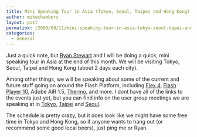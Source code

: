 ```yaml
---
title: Mini Speaking Tour in Asia (Tokyo, Seoul, Taipei and Hong Kong)
author: mikechambers
layout: post
permalink: /2008/09/11/mini-speaking-tour-in-asia-tokyo-seoul-tapei-and-hong-kong/
categories:
  - General
---
```



Just a quick note, but [Ryan Stewart][1] and I will be doing a quick, mini speaking tour in Asia at the end of this month. We will be visiting Tokyo, Seoul, Taipei and Hong Kong (about 2 days each city).  
<!--more-->

  
Among other things, we will be speaking about some of the current and future stuff going on around the Flash Platform, including [Flex 4][2], [Flash Player 10][3], Adobe AIR 1.5, [Thermo][4], and more. I dont have all of the links to the events just yet, but you can find info on the user group meetings we are speaking at in [Tokyo][5], [Taipei][6] and [Seoul][7].

The schedule is pretty crazy, but it does look like we might have some free time in Tokyo and Hong Kong, so if anyone wants to hang out (or recommend some good local beers), just ping me or Ryan.

 [1]: http://blog.digitalbackcountry.com/
 [2]: http://www.mikechambers.com/blog/2008/08/27/everything-there-is-to-know-about-flex-4-gumbo/
 [3]: http://labs.adobe.com/technologies/flashplayer10/
 [4]: http://labs.adobe.com/wiki/index.php/Thermo
 [5]: http://www.fxug.net/
 [6]: http://www.myadobe.com.tw/2008/Event-1.asp?EvenSectionID=228&EventType=AIR&MyARCBonus=10
 [7]: http://adobeflex.co.kr/iwt/blog/blog.php?tn=flex&id=184